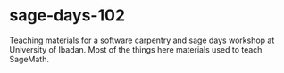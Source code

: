 # sage-days-102
Teaching materials for a software carpentry and sage days workshop at University of Ibadan. Most of the things here materials used to teach SageMath.
